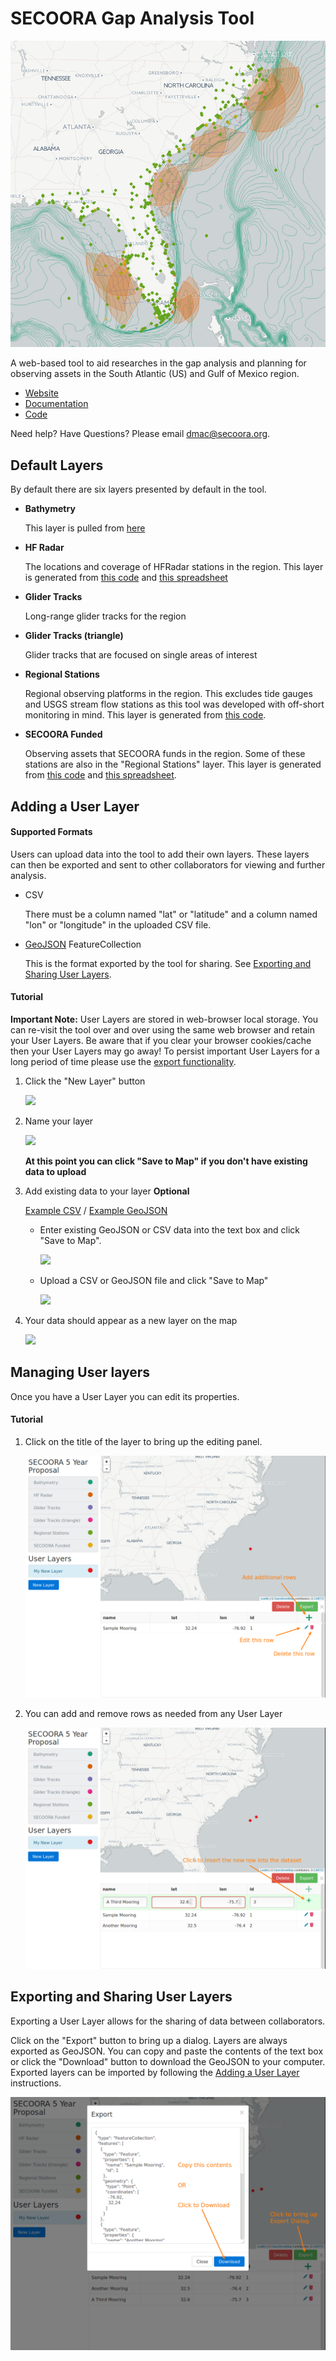 # SECOORA Gap Analysis Tool

![Map of Region][header]

A web-based tool to aid researches in the gap analysis and planning for observing assets in the South Atlantic (US) and Gulf of Mexico region.

*   [Website](https://secoora.github.io/secoora-point-editor/)
*   [Documentation](https://secoora.github.io/secoora-point-editor/docs)
*   [Code](https://github.com/SECOORA/secoora-point-editor)

Need help? Have Questions? Please email [dmac@secoora.org](mailto:dmac@secoora.org).


## Default Layers

By default there are six layers presented by default in the tool.

*   **Bathymetry**

    This layer is pulled from [here](https://github.com/SECOORA/static_assets/blob/master/bathy/bathy.geojson)

*   **HF Radar**

    The locations and coverage of HFRadar stations in the region. This layer is generated from [this code](https://github.com/SECOORA/static_assets/blob/master/hfradar/convert.py) and [this spreadsheet](https://docs.google.com/spreadsheets/d/11hWfIr4lrKP-RviEwSio6dZgnm0oUFUII9WChPDzeAw/edit#gid=62536835)

*   **Glider Tracks**

    Long-range glider tracks for the region

*   **Glider Tracks (triangle)**

    Glider tracks that are focused on single areas of interest

*   **Regional Stations**

    Regional observing platforms in the region. This excludes tide gauges and USGS stream flow stations as this tool was developed with off-short monitoring in mind. This layer is generated from [this code](https://github.com/SECOORA/static_assets/blob/master/stations/regional/get.py).

*   **SECOORA Funded**

    Observing assets that SECOORA funds in the region. Some of these stations are also in the "Regional Stations" layer. This layer is generated from [this code](https://github.com/SECOORA/static_assets/blob/master/stations/assets/get.py) and [this spreadsheet](https://docs.google.com/spreadsheets/d/1ECXoa43uq9Gr8REZF-7EGlxNa1mkP7-4YturX0nFK7s/edit).


## Adding a User Layer

#### Supported Formats

Users can upload data into the tool to add their own layers. These layers can then be exported and sent to other collaborators for viewing and further analysis.

*   CSV

    There must be a column named "lat" or "latitude" and a column named "lon" or "longitude" in the uploaded CSV file.

*   [GeoJSON](http://geojson.org/) FeatureCollection

    This is the format exported by the tool for sharing. See [Exporting and Sharing User Layers](#exporting-and-sharing-user-layers).


#### Tutorial

**Important Note:** User Layers are stored in web-browser local storage. You can re-visit the tool over and over using the same web browser and retain your User Layers. Be aware that if you clear your browser cookies/cache then your User Layers may go away! To persist important User Layers for a long period of time please use the [export functionality](#exporting-and-sharing-user-layers).

1.  Click the "New Layer" button

    ![][add_01]

2.  Name your layer

    ![][add_02]

    **At this point you can click "Save to Map" if you don't have existing data to upload**

3.  Add existing data to your layer **Optional**

    [Example CSV](sample.csv)  /  [Example GeoJSON](sample.geojson)

    *   Enter existing GeoJSON or CSV data into the text box and click "Save to Map".

        ![][add_03]

    *   Upload a CSV or GeoJSON file and click "Save to Map"

        ![][add_04]

4.  Your data should appear as a new layer on the map

    ![][add_05]


## Managing User layers

Once you have a User Layer you can edit its properties.

#### Tutorial

1.  Click on the title of the layer to bring up the editing panel.

    ![Managing a User Layer][manage_01]

2.  You can add and remove rows as needed from any User Layer

    ![Adding data rows][manage_02]


## Exporting and Sharing User Layers

Exporting a User Layer allows for the sharing of data between collaborators.

Click on the "Export" button to bring up a dialog. Layers are always exported as GeoJSON. You can copy and paste the contents of the text box or click the "Download" button to download the GeoJSON to your computer. Exported layers can be imported by following the [Adding a User Layer](#adding-a-user-layer) instructions.

![Exporting a User Layer][manage_03]




[header]: img/header.png
[add_01]: img/add_01.png
[add_02]: img/add_02.png
[add_03]: img/add_03.png
[add_04]: img/add_04.png
[add_05]: img/add_05.png
[manage_01]: img/manage_01.png
[manage_02]: img/manage_02.png
[manage_03]: img/manage_03.png
